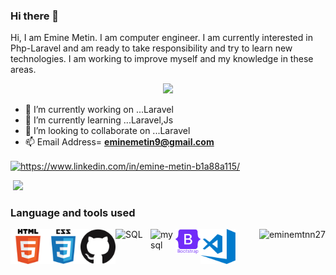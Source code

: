 ### Hi there 👋

<!--
**eminemtnn27/eminemtnn27** is a ✨ _special_ ✨ repository because its `README.md` (this file) appears on your GitHub profile.
-->
Hi, I am Emine Metin. I am computer engineer. I am currently interested in Php-Laravel and am ready to take responsibility and try to learn new technologies. I am working to improve myself and my knowledge in these areas.

<p align="center"><img  src="https://media.giphy.com/media/fAnzw6YK33jMwzp5wp/giphy.gif"  > </p>

- 🔭 I’m currently working on ...Laravel
- 🌱 I’m currently learning ...Laravel,Js
- 👯 I’m looking to collaborate on ...Laravel
- 📫 Email Address=  **eminemetin9@gmail.com**
<p align="left">
<a href="https://www.linkedin.com/in/emine-metin-b1a88a115/" target="blank"><img align="center" src="https://cdn.jsdelivr.net/npm/simple-icons@3.0.1/icons/linkedin.svg" alt="https://www.linkedin.com/in/emine-metin-b1a88a115/" height="30" width="30" /></a>
<p>&nbsp;<img   src="https://github-readme-stats.vercel.app/api?username=eminemtnn27&show_icons=true&theme=gruvbox" width="600" /></p>
 </p>

### Language and tools used
<img   alt="HTML5" width="56px" src="https://raw.githubusercontent.com/github/explore/80688e429a7d4ef2fca1e82350fe8e3517d3494d/topics/html/html.png" align="left" />
<img   alt="CSS3" width="56px" src="https://raw.githubusercontent.com/github/explore/80688e429a7d4ef2fca1e82350fe8e3517d3494d/topics/css/css.png" align="left" />
<img   alt="GitHub" width="56px" src="https://raw.githubusercontent.com/github/explore/78df643247d429f6cc873026c0622819ad797942/topics/github/github.png" align="left" />
<img  alt="SQL" width="56px" src="https://upload.wikimedia.org/wikipedia/commons/9/9a/Laravel.svg" align="left"/>
<img src="https://img.shields.io/badge/MySQL-00000F?style=for-the-badge&logo=mysql&logoColor=white" alt="mysql" width="40" height="40" align="left"/> 
<img src="https://github.com/devicons/devicon/blob/master/icons/bootstrap/bootstrap-plain-wordmark.svg" alt="bootstrap" width="40" height="40" align="left"/>
<img align="left" alt="Visual Studio Code" width="56px" src="https://raw.githubusercontent.com/github/explore/80688e429a7d4ef2fca1e82350fe8e3517d3494d/topics/visual-studio-code/visual-studio-code.png" />
  
<p align="right"> <img src="https://komarev.com/ghpvc/?username=eminemtnn27" alt="eminemtnn27" /> </p>

